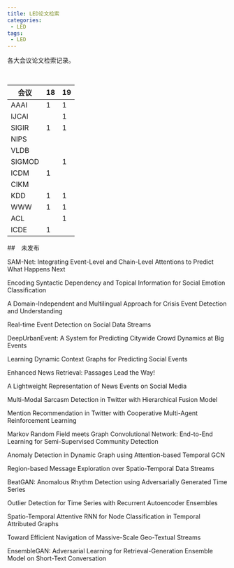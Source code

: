 ```yaml
---
title: LED论文检索
categories:
 - LED
tags:
 - LED
---
```


各大会议论文检索记录。

<br />

<!--more-->

| 会议   | 18   | 19   |
| ------ | ---- | ---- |
| AAAI   | 1    | 1    |
| IJCAI  |      | 1    |
| SIGIR  | 1    | 1    |
| NIPS   |      |      |
| VLDB   |      |      |
| SIGMOD |      | 1    |
| ICDM   | 1    |      |
| CIKM   |      |      |
| KDD    | 1    | 1    |
| WWW    | 1    | 1    |
| ACL    |      | 1    |
| ICDE   | 1    |      |



##　未发布

SAM-Net: Integrating Event-Level and Chain-Level Attentions to Predict What Happens Next

Encoding Syntactic Dependency and Topical Information for Social Emotion Classification

A Domain-Independent and Multilingual Approach for Crisis Event Detection and Understanding

Real-time Event Detection on Social Data Streams

DeepUrbanEvent: A System for Predicting Citywide Crowd Dynamics at Big Events

Learning Dynamic Context Graphs for Predicting Social Events

Enhanced News Retrieval: Passages Lead the Way!

A Lightweight Representation of News Events on Social Media

Multi-Modal Sarcasm Detection in Twitter with Hierarchical Fusion Model

Mention Recommendation in Twitter with Cooperative Multi-Agent Reinforcement Learning

Markov Random Field meets Graph Convolutional Network: End-to-End Learning for
Semi-Supervised Community Detection

Anomaly Detection in Dynamic Graph using Attention-based Temporal GCN

Region-based Message Exploration over Spatio-Temporal Data Streams

BeatGAN: Anomalous Rhythm Detection using Adversarially Generated Time Series

Outlier Detection for Time Series with Recurrent Autoencoder Ensembles

Spatio-Temporal Attentive RNN for Node Classification in Temporal Attributed Graphs

Toward Efficient Navigation of Massive-Scale Geo-Textual Streams

EnsembleGAN: Adversarial Learning for Retrieval-Generation Ensemble Model on Short-Text Conversation
